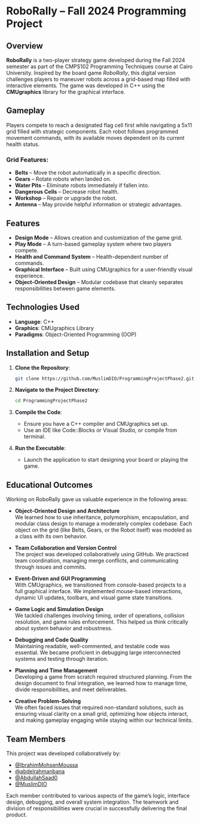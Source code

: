 
# RoboRally – Fall 2024 Programming Project

## Overview

**RoboRally** is a two-player strategy game developed during the Fall 2024 semester as part of the CMPS102 Programming Techniques course at Cairo University. Inspired by the board game *RoboRally*, this digital version challenges players to maneuver robots across a grid-based map filled with interactive elements. The game was developed in C++ using the **CMUgraphics** library for the graphical interface.

## Gameplay

Players compete to reach a designated flag cell first while navigating a 5x11 grid filled with strategic components. Each robot follows programmed movement commands, with its available moves dependent on its current health status.

### Grid Features:
- **Belts** – Move the robot automatically in a specific direction.
- **Gears** – Rotate robots when landed on.
- **Water Pits** – Eliminate robots immediately if fallen into.
- **Dangerous Cells** – Decrease robot health.
- **Workshop** – Repair or upgrade the robot.
- **Antenna** – May provide helpful information or strategic advantages.

## Features

- **Design Mode** – Allows creation and customization of the game grid.
- **Play Mode** – A turn-based gameplay system where two players compete.
- **Health and Command System** – Health-dependent number of commands.
- **Graphical Interface** – Built using CMUgraphics for a user-friendly visual experience.
- **Object-Oriented Design** – Modular codebase that cleanly separates responsibilities between game elements.

## Technologies Used

- **Language**: C++
- **Graphics**: CMUgraphics Library
- **Paradigms**: Object-Oriented Programming (OOP)

## Installation and Setup

1. **Clone the Repository**:
   ```bash
   git clone https://github.com/MuslimDIO/ProgrammingProjectPhase2.git
   ```

2. **Navigate to the Project Directory**:
   ```bash
   cd ProgrammingProjectPhase2
   ```

3. **Compile the Code**:
   - Ensure you have a C++ compiler and CMUgraphics set up.
   - Use an IDE like Code::Blocks or Visual Studio, or compile from terminal.

4. **Run the Executable**:
   - Launch the application to start designing your board or playing the game.

## Educational Outcomes

Working on RoboRally gave us valuable experience in the following areas:

- **Object-Oriented Design and Architecture**  
  We learned how to use inheritance, polymorphism, encapsulation, and modular class design to manage a moderately complex codebase. Each object on the grid (like Belts, Gears, or the Robot itself) was modeled as a class with its own behavior.

- **Team Collaboration and Version Control**  
  The project was developed collaboratively using GitHub. We practiced team coordination, managing merge conflicts, and communicating through issues and commits.

- **Event-Driven and GUI Programming**  
  With CMUgraphics, we transitioned from console-based projects to a full graphical interface. We implemented mouse-based interactions, dynamic UI updates, toolbars, and visual game state transitions.

- **Game Logic and Simulation Design**  
  We tackled challenges involving timing, order of operations, collision resolution, and game rules enforcement. This helped us think critically about system behavior and robustness.

- **Debugging and Code Quality**  
  Maintaining readable, well-commented, and testable code was essential. We became proficient in debugging large interconnected systems and testing through iteration.

- **Planning and Time Management**  
  Developing a game from scratch required structured planning. From the design document to final integration, we learned how to manage time, divide responsibilities, and meet deliverables.

- **Creative Problem-Solving**  
  We often faced issues that required non-standard solutions, such as ensuring visual clarity on a small grid, optimizing how objects interact, and making gameplay engaging while staying within our technical limits.


## Team Members

This project was developed collaboratively by:

- [@IbrahimMohsenMoussa](https://github.com/IbrahimMohsenMoussa)
- [@abdelrahmanbana](https://github.com/abdelrahmanbana)
- [@AbdullahSaad0](https://github.com/AbdullahSaad0)
- [@MuslimDIO](https://github.com/MuslimDIO)

Each member contributed to various aspects of the game’s logic, interface design, debugging, and overall system integration. The teamwork and division of responsibilities were crucial in successfully delivering the final product.
